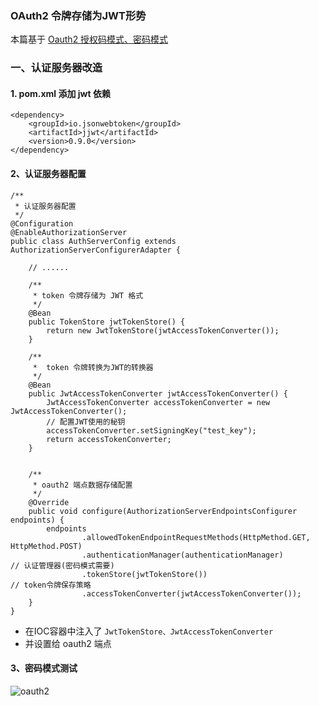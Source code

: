 ### OAuth2 令牌存储为JWT形势
本篇基于 [Oauth2 授权码模式、密码模式](https://fgq233.github.io/md/security/oauth2_2)

### 一、认证服务器改造
#### 1. pom.xml 添加 jwt 依赖
```
<dependency>
    <groupId>io.jsonwebtoken</groupId>
    <artifactId>jjwt</artifactId>
    <version>0.9.0</version>
</dependency>
```

 
#### 2、认证服务器配置
```
/**
 * 认证服务器配置
 */
@Configuration
@EnableAuthorizationServer
public class AuthServerConfig extends AuthorizationServerConfigurerAdapter {

    // ...... 

    /**
     * token 令牌存储为 JWT 格式
     */
    @Bean
    public TokenStore jwtTokenStore() {
        return new JwtTokenStore(jwtAccessTokenConverter());
    }

    /**
     *  token 令牌转换为JWT的转换器
     */
    @Bean
    public JwtAccessTokenConverter jwtAccessTokenConverter() {
        JwtAccessTokenConverter accessTokenConverter = new JwtAccessTokenConverter();
        // 配置JWT使用的秘钥
        accessTokenConverter.setSigningKey("test_key");
        return accessTokenConverter;
    }


    /**
     * oauth2 端点数据存储配置
     */
    @Override
    public void configure(AuthorizationServerEndpointsConfigurer endpoints) {
        endpoints
                .allowedTokenEndpointRequestMethods(HttpMethod.GET, HttpMethod.POST)
                .authenticationManager(authenticationManager)            // 认证管理器(密码模式需要)
                .tokenStore(jwtTokenStore())                            // token令牌保存策略
                .accessTokenConverter(jwtAccessTokenConverter());
    }
}
```

* 在IOC容器中注入了 `JwtTokenStore、JwtAccessTokenConverter`
* 并设置给 oauth2 端点

#### 3、密码模式测试
![oauth2](https://fgq233.github.io/imgs/java/oauth2_10.jpg)

